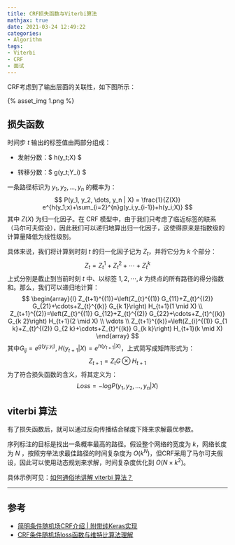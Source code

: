 ```yaml
---
title: CRF损失函数与Viterbi算法
mathjax: true
date: 2021-03-24 12:49:22
categories:
- Algorithm
tags:
- Viterbi
- CRF
- 面试
---
```


CRF考虑到了输出层面的关联性，如下图所示：

<!--more-->

{% asset_img 1.png %}

## 损失函数

时间步 $t$ 输出的标签值由两部分组成：

- 发射分数：$ h(y_t;X) $
<!-- - 转移分数：$ g(y_t;y_{t-1}) $ -->
- 转移分数：$ g(y_t;Y_i) $

一条路径标识为 $y_1, y_2, \dots , y_n$ 的概率为：
$$
P(y_1, y_2, \dots, y_n | X) = \frac{1}{Z(X)} e^{h(y_1;x)+\sum_{i=2}^{n}g(y_i;y_{i-1})+h(y_i;X)}
$$
其中 $Z(X)$ 为归一化因子。在 CRF 模型中，由于我们只考虑了临近标签的联系（马尔可夫假设），因此我们可以递归地算出归一化因子，这使得原来是指数级的计算量降低为线性级别。

具体来说，我们将计算到时刻 $t$ 的归一化因子记为 $Z_t$，并将它分为 $k$ 个部分：
$$
Z_t = Z_t^1 + Z_t^2 + \cdots + Z_t^k
$$
上式分别是截止到当前时刻 $t$ 中、以标签 $1,2,\cdots, k$ 为终点的所有路径的得分指数和。那么，我们可以递归地计算：
$$
\begin{array}{l}
Z_{t+1}^{(1)}=\left(Z_{t}^{(1)} G_{11}+Z_{t}^{(2)} G_{21}+\cdots+Z_{t}^{(k)} G_{k 1}\right) H_{t+1}(1 \mid X) \\
Z_{t+1}^{(2)}=\left(Z_{t}^{(1)} G_{12}+Z_{t}^{(2)} G_{22}+\cdots+Z_{t}^{(k)} G_{k 2}\right) H_{t+1}(2 \mid X) \\
\vdots \\
Z_{t+1}^{(k)}=\left(Z_{i}^{(1)} G_{1 k}+Z_{t}^{(2)} G_{2 k}+\cdots+Z_{t}^{(k)} G_{k k}\right) H_{t+1}(k \mid X)
\end{array}
$$
其中$G_{ij} = e^{g(y_j;y_i)}, H(y_{t+1}|X)=e^{h(y_{t+1}|X)}$，上式简写成矩阵形式为：
$$
Z_{t+1} = Z_tG \otimes H_{t+1}
$$
为了符合损失函数的含义，将其定义为：
$$
Loss = -logP(y_1, y_2, \dots, y_n | X)
$$

## viterbi 算法

有了损失函数后，就可以通过反向传播结合梯度下降来求解最优参数。

序列标注的目标是找出一条概率最高的路径。假设整个网络的宽度为 $k$，网络长度为 $N$ ，按照穷举法求最佳路径的时间复杂度为 $O(k^N)$，但CRF采用了马尔可夫假设，因此可以使用动态规划来求解，时间复杂度优化到 $O(N \times k^2)$。

具体示例可见：[如何通俗地讲解 viterbi 算法？](https://www.zhihu.com/question/20136144)

___

## 参考

- [简明条件随机场CRF介绍 | 附带纯Keras实现](https://www.jiqizhixin.com/articles/2018-05-23-3)
- [CRF条件随机场loss函数与维特比算法理解](https://blog.csdn.net/qq_16949707/article/details/107812643)

